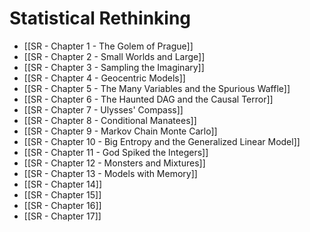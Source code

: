 # Statistical Rethinking
- [[SR - Chapter 1 - The Golem of Prague]]
- [[SR - Chapter 2 - Small Worlds and Large]]
- [[SR - Chapter 3 - Sampling the Imaginary]]
- [[SR - Chapter 4 - Geocentric Models]]
- [[SR - Chapter 5 - The Many Variables and the Spurious Waffle]]
- [[SR - Chapter 6 - The Haunted DAG and the Causal Terror]]
- [[SR - Chapter 7 - Ulysses' Compass]]
- [[SR - Chapter 8 - Conditional Manatees]]
- [[SR - Chapter 9 - Markov Chain Monte Carlo]]
- [[SR - Chapter 10 - Big Entropy and the Generalized Linear Model]]
- [[SR - Chapter 11 - God Spiked the Integers]]
- [[SR - Chapter 12 - Monsters and Mixtures]]
- [[SR - Chapter 13 - Models with Memory]]
- [[SR - Chapter 14]]
- [[SR - Chapter 15]]
- [[SR - Chapter 16]]
- [[SR - Chapter 17]]
